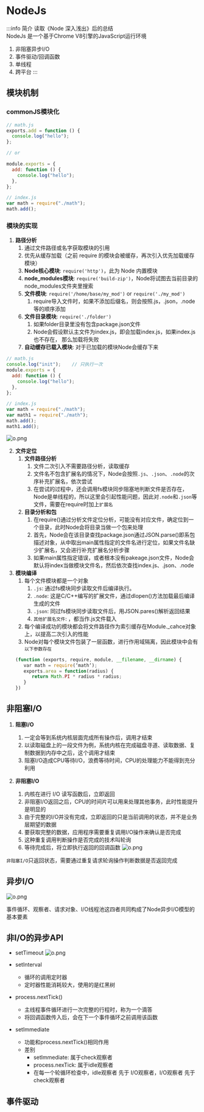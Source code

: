 # NodeJs

:::info 简介
读取《Node 深入浅出》后的总结  
NodeJs 是一个基于Chrome V8引擎的JavaScript运行环境
1. 非阻塞异步I/O
2. 事件驱动/回调函数
3. 单线程
4. 跨平台
:::

## 模块机制
### commonJS模块化
```js
// math.js
exports.add = function () {
  console.log("hello");
};

// or

module.exports = {
  add: function () {
    console.log("hello");
  },
};

// index.js
var math = require("./math");
math.add();
```
### 模块的实现
1. **路径分析**
   1. 通过文件路径或名字获取模块的引用
   2. 优先从缓存加载（之前 require 的模块会被缓存，再次引入优先加载缓存模块）
   3. **Node核心模块**: `require('http')`，此为 Node 内置模块
   4. **node_modules模块**: `require('build-zip')`，Node将试图去当前目录的node_modules文件夹里搜索
   5. **文件模块**: `require('/home/base/my_mod')` or `require('./my_mod')`
      1. require导入文件时，如果不添加后缀名，则会按照.js，.json，.node等的顺序添加
   6. **文件目录模块**: `require('./folder')`
      1. 如果folder目录里没有包含package.json文件
      2. Node会假设默认主文件为index.js，即会加载index.js，如果index.js也不存在， 那么加载将失败
   7. **自动缓存已载入模块**: 对于已加载的模块Node会缓存下来
```js
// math.js
console.log("init");    // 只执行一次
module.exports = {
  add: function () {
    console.log("hello");
  },
};

// index.js
var math = require("./math");
var math1 = require("./math");
math.add();
math1.add();
```
![o.png](./assets/node_module_cache.png)


2. **文件定位**
   1. **文件路径分析**
      1. 文件二次引入不需要路径分析，读取缓存
      2. 文件名不包含扩展名的情况下，Node会按照`.js`、`.json`、`.node`的次序补充扩展名，依次尝试
      3. 在尝试的过程中，还会调用fs模块同步阻塞地判断文件是否存在，Node是单线程的，所以这里会引起性能问题，因此对`.node`和`.json`等文件，需要在require时加上`扩展名`
   2. **目录分析和包**
      1. 在require()通过分析文件定位分析，可能没有对应文件，确定位到一个目录，此时Node会将目录当做一个包来处理
      2. 首先，Node会在该目录查找package.json通过JSON.parse()即系包描述对象，从中取出main属性指定的文件名进行定位，如果文件名缺少扩展名，又会进行补充扩展名分析步骤
      3. 如果main属性指定错误，或者根本没有pakeage.json文件，Node会默认将index当做模块文件名，然后依次查找index.js、.json、.node
3. **模块编译**
   1. 每个文件模块都是一个对象
      1. `.js`: 通过fs模块同步读取文件后编译执行。
      2. `.node`: 这是C/C++编写的扩展文件，通过dlopen()方法加载最后编译生成的文件
      3. `.json`: 同过fs模块同步读取文件后，用JSON.pares()解析返回结果
      4. `其他扩展名文件`: ，都当作.js文件载入
   2. 每个编译成功的模块都会将文件路径作为索引缓存在Module._cahce对象上，以提高二次引入的性能
    3. Node对每个模块文件包装了一层函数，进行作用域隔离，因此模块中会有`以下参数存在`
    ```js
    (function (exports, require, module, __filename, __dirname) {
       var math = require(‘math‘);
       exports.area = function(radius) {
          return Math.PI * radius * radius;
       }
    })
    ```
## 非阻塞I/O
1. **阻塞I/O**
   1. 一定会等到系统内核层面完成所有操作后，调用才结束
   2. 以读取磁盘上的一段文件为例，系统内核在完成磁盘寻道、读取数据、复制数据到内存中之后，这个调用才结束
   3. 阻塞I/O造成CPU等待I/O，浪费等待时间，CPU的处理能力不能得到充分利用

2. **非阻塞I/O**
   1. 内核在进行 I/O 读写函数后，立即返回
   2. 非阻塞I/O返回之后，CPU的时间片可以用来处理其他事务，此时性能提升是明显的
   3. 由于完整的I/O并没有完成，立即返回的只是当前调用的状态，并不是业务层期望的数据
   4. 要获取完整的数据，应用程序需要重复调用I/O操作来确认是否完成
   5. 这种重复调用判断操作是否完成的技术叫轮询
   6. 等待完成后，将立即执行返回的回调函数
    ![o.png](./assets/continue_io.png)

`非阻塞I/O`只返回状态，需要通过重复请求轮询操作判断数据是否返回完成
## 异步I/O
![o.png](./assets/async.png)

事件循环、观察者、请求对象、I/O线程池这四者共同构成了Node异步I/O模型的基本要素

## 非I/O的异步API
- setTimeout
![o.png](./assets/settime.png)

- setInterval
  - 循环的调用定时器
  - 定时器性能消耗较大，使用的是红黑树

- process.nextTick()
  - 主线程事件循环进行一次完整的行程时，称为一个滴答
  - 将回调函数传入后，会在下一个事件循环之前调用该函数

- setImmediate
  - 功能和process.nextTick()相同作用
  - 差别
    - setImmediate: 属于check观察者
    - process.nexTick: 属于idle观察者
    - 在每一个轮循环检查中，idle观察者 先于 I/O观察者，I/O观察者 先于 check观察者
## 事件驱动